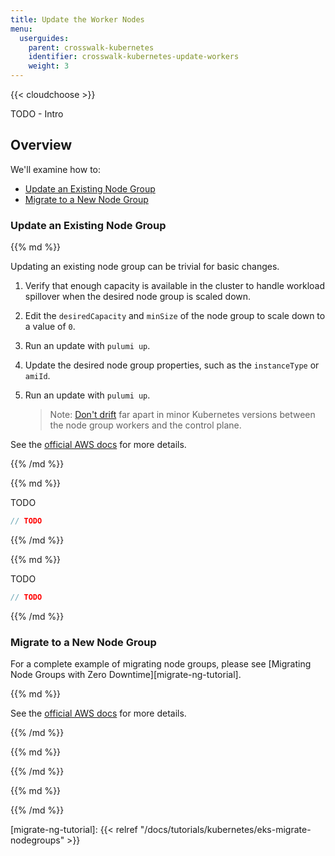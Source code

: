 ```yaml
---
title: Update the Worker Nodes
menu:
  userguides:
    parent: crosswalk-kubernetes
    identifier: crosswalk-kubernetes-update-workers
    weight: 3
---
```


{{< cloudchoose >}}

TODO - Intro

## Overview

We'll examine how to:

  * [Update an Existing Node Group](#update-an-existing-node-group)
  * [Migrate to a New Node Group](#migrate-to-a-new-node-group)

### Update an Existing Node Group

<div class="cloud-prologue-aws"></div>
<div class="mt">
{{% md %}}

Updating an existing node group can be trivial for basic changes.

1. Verify that enough capacity is available in the cluster to handle workload
   spillover when the desired node group is scaled down.
1. Edit the `desiredCapacity` and `minSize` of the node group to scale down to
   a value of `0`.
1. Run an update with `pulumi up`.
1. Update the desired node group properties, such as the `instanceType` or `amiId`.
1. Run an update with `pulumi up`.

   > Note: [Don't drift][k8s-version-skew] far apart in minor Kubernetes versions between
   > the node group workers and the control plane.

See the [official AWS docs][aws-update-ng] for more details.

[k8s-version-skew]: https://kubernetes.io/docs/setup/release/version-skew-policy/#supported-version-skew
[aws-update-ng]: https://docs.aws.amazon.com/eks/latest/userguide/update-stack.html
{{% /md %}}
</div>

<div class="cloud-prologue-azure"></div>
<div class="mt">
{{% md %}}

TODO

```typescript
// TODO
```

{{% /md %}}
</div>

<div class="cloud-prologue-gcp"></div>
<div class="mt">
{{% md %}}

TODO

```typescript
// TODO
```

{{% /md %}}
</div>

### Migrate to a New Node Group

For a complete example of migrating node groups, please see [Migrating Node Groups with Zero Downtime][migrate-ng-tutorial].  

<div class="cloud-prologue-aws"></div>
<div class="mt">
{{% md %}}

See the [official AWS docs][aws-migrate-ng] for more details.

[aws-migrate-ng]: https://docs.aws.amazon.com/eks/latest/userguide/migrate-stack.html
{{% /md %}}
</div>

<div class="cloud-prologue-azure"></div>
<div class="mt">
{{% md %}}


{{% /md %}}
</div>

<div class="cloud-prologue-gcp"></div>
<div class="mt">
{{% md %}}


{{% /md %}}
</div>

[migrate-ng-tutorial]: {{< relref "/docs/tutorials/kubernetes/eks-migrate-nodegroups" >}}

